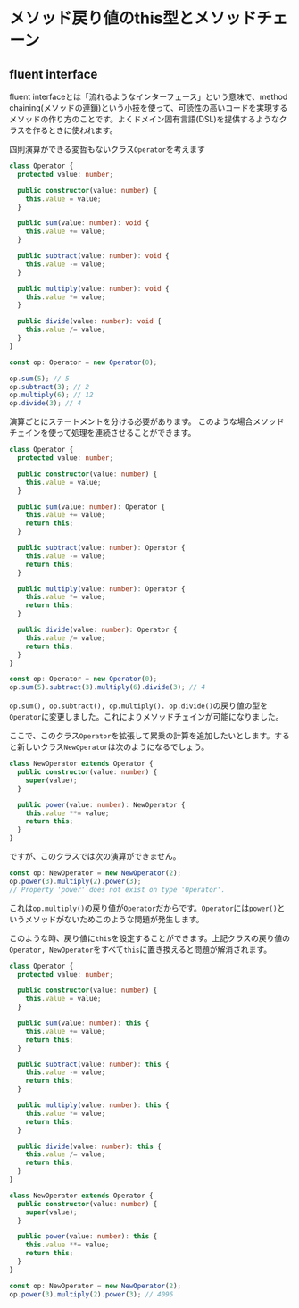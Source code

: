# メソッド戻り値のthis型とメソッドチェーン

## fluent interface

fluent interfaceとは「流れるようなインターフェース」という意味で、method chaining(メソッドの連鎖)という小技を使って、可読性の高いコードを実現するメソッドの作り方のことです。よくドメイン固有言語(DSL)を提供するようなクラスを作るときに使われます。

四則演算ができる変哲もないクラス`Operator`を考えます

```typescript
class Operator {
  protected value: number;

  public constructor(value: number) {
    this.value = value;
  }

  public sum(value: number): void {
    this.value += value;
  }

  public subtract(value: number): void {
    this.value -= value;
  }

  public multiply(value: number): void {
    this.value *= value;
  }

  public divide(value: number): void {
    this.value /= value;
  }
}

const op: Operator = new Operator(0);

op.sum(5); // 5
op.subtract(3); // 2
op.multiply(6); // 12
op.divide(3); // 4
```

演算ごとにステートメントを分ける必要があります。
このような場合メソッドチェインを使って処理を連続させることができます。

```typescript
class Operator {
  protected value: number;

  public constructor(value: number) {
    this.value = value;
  }

  public sum(value: number): Operator {
    this.value += value;
    return this;
  }

  public subtract(value: number): Operator {
    this.value -= value;
    return this;
  }

  public multiply(value: number): Operator {
    this.value *= value;
    return this;
  }

  public divide(value: number): Operator {
    this.value /= value;
    return this;
  }
}

const op: Operator = new Operator(0);
op.sum(5).subtract(3).multiply(6).divide(3); // 4
```

`op.sum(), op.subtract(), op.multiply(). op.divide()`の戻り値の型を`Operator`に変更しました。これによりメソッドチェインが可能になりました。

ここで、このクラス`Operator`を拡張して累乗の計算を追加したいとします。すると新しいクラス`NewOperator`は次のようになるでしょう。

```typescript
class NewOperator extends Operator {
  public constructor(value: number) {
    super(value);
  }

  public power(value: number): NewOperator {
    this.value **= value;
    return this;
  }
}
```

ですが、このクラスでは次の演算ができません。

```typescript
const op: NewOperator = new NewOperator(2);
op.power(3).multiply(2).power(3);
// Property 'power' does not exist on type 'Operator'.
```

これは`op.multiply()`の戻り値が`Operator`だからです。`Operator`には`power()`というメソッドがないためこのような問題が発生します。

このような時、戻り値に`this`を設定することができます。上記クラスの戻り値の`Operator, NewOperator`をすべて`this`に置き換えると問題が解消されます。

```typescript
class Operator {
  protected value: number;

  public constructor(value: number) {
    this.value = value;
  }

  public sum(value: number): this {
    this.value += value;
    return this;
  }

  public subtract(value: number): this {
    this.value -= value;
    return this;
  }

  public multiply(value: number): this {
    this.value *= value;
    return this;
  }

  public divide(value: number): this {
    this.value /= value;
    return this;
  }
}

class NewOperator extends Operator {
  public constructor(value: number) {
    super(value);
  }

  public power(value: number): this {
    this.value **= value;
    return this;
  }
}

const op: NewOperator = new NewOperator(2);
op.power(3).multiply(2).power(3); // 4096
```
